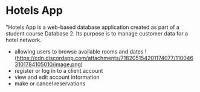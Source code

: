 # Hotels App
"Hotels App is a web-based database application created as part of a student course Database 2. Its purpose is to manage customer data for a hotel network.
- allowing users to browse available rooms and dates
!(https://cdn.discordapp.com/attachments/718205154201174077/1100463101784105010/image.png)
- register or log in to a client account
- view and edit account information
- make or cancel reservations
